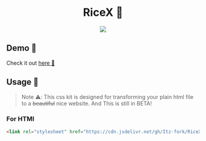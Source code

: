 <h1 align="center">RiceX 🌛</h1>

<p align="center">
  <a href="#"><img src="https://user-images.githubusercontent.com/77770753/143667088-30b9a438-9ae1-4ece-9a23-537a3e896c88.png"></a>
</p>


## Demo 👀

Check it out [here 👊](https://me.itz-fork.xyz/RiceX)


## Usage 🤔

> Note ⚠️:
> This css kit is designed for transforming your plain html file to a ~~beautiful~~ nice website. And This is still in BETA!

### For HTMl

```html
<link rel="stylesheet" href="https://cdn.jsdelivr.net/gh/Itz-fork/RiceX@latest/Ricex/ricex.all.css">
```
